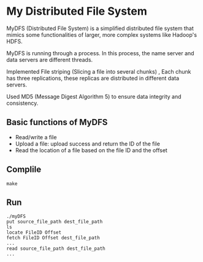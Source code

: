 
# My Distributed File System

MyDFS (Distributed File System) is a simplified distributed file system that mimics some functionalities of larger, more complex systems like Hadoop's HDFS. 

MyDFS is running through a process. In this process, the name server and data servers are different threads.

Implemented File striping (Slicing a file into several chunks) , Each chunk has three replications, these replicas are distributed in different data servers.

Used MD5 (Message Digest Algorithm 5) to ensure data integrity and consistency.

## Basic functions of MyDFS

* Read/write a file
* Upload a file: upload success and return the ID of the file
* Read the location of a file based on the file ID and the offset

## Complile

```
make
```

## Run

```
./myDFS
put source_file_path dest_file_path
ls
locate FileID Offset
fetch FileID Offset dest_file_path
...
read source_file_path dest_file_path
...
```




